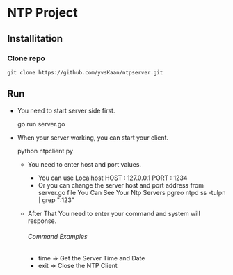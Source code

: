 # NTP Project


## Installitation

### Clone repo 

    git clone https://github.com/yvsKaan/ntpserver.git

## Run 

* You need to start server side first.

    go run server.go

* When your server working, you can start your client.
    
    python ntpclient.py

    * You need to enter host and port values.
        * You can use Localhost HOST : 127.0.0.1 PORT : 1234
        * Or you can change the server host and port address from server.go file 
            You Can See Your Ntp Servers 
                pgreo ntpd
                ss -tulpn | grep ":123"

    * After That You need to enter your command and system will response.
        ###### Command Examples
        * time => Get the Server Time and Date
        * exit => Close the NTP Client